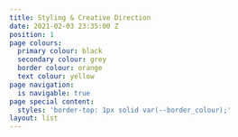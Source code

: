```yaml
---
title: Styling & Creative Direction
date: 2021-02-03 23:35:00 Z
position: 1
page colours:
  primary colour: black
  secondary colour: grey
  border colour: orange
  text colour: yellow
page navigation:
  is navigable: true
page special content:
  styles: 'border-top: 1px solid var(--border_colour);'
layout: list
---
```


